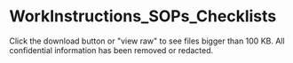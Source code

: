 # WorkInstructions_SOPs_Checklists

Click the download button or "view raw" to see files bigger than 100 KB. All confidential information has been removed or redacted.
